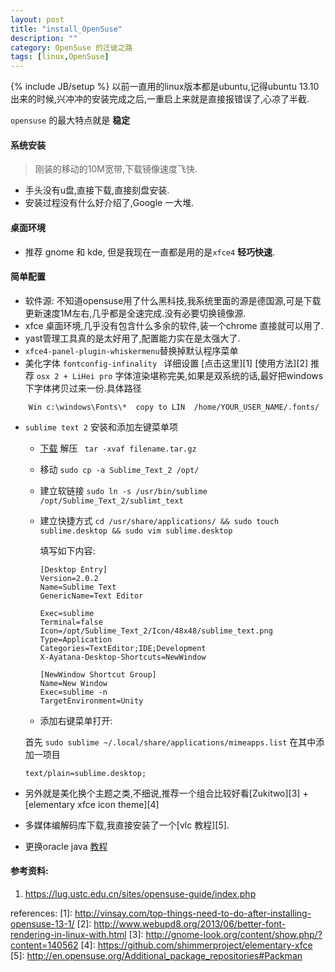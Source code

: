 ```yaml
---
layout: post
title: "install_OpenSuse"
description: ""
category: OpenSuse 的迁徙之路
tags: [linux,OpenSuse]
---
```

{% include JB/setup %}
以前一直用的linux版本都是ubuntu,记得ubuntu 13.10 出来的时候,兴冲冲的安装完成之后,一重启上来就是直接报错误了,心凉了半截.

`opensuse` 的最大特点就是 __稳定__

#### 系统安装
> 刚装的移动的10M宽带,下载镜像速度飞快.

- 手头没有u盘,直接下载,直接刻盘安装.
- 安装过程没有什么好介绍了,Google 一大堆.

#### 桌面环境

- 推荐 gnome 和 kde, 但是我现在一直都是用的是`xfce4` __轻巧快速__.

#### 简单配置

- 软件源: 不知道opensuse用了什么黑科技,我系统里面的源是德国源,可是下载更新速度1M左右,几乎都是全速完成.没有必要切换镜像源.
- xfce 桌面环境,几乎没有包含什么多余的软件,装一个chrome 直接就可以用了.
- yast管理工具真的是太好用了,配置能力实在是太强大了.
- `xfce4-panel-plugin-whiskermenu`替换掉默认程序菜单
- 美化字体 `fontconfig-infinality ` 详细设置 [点击这里][1] [使用方法][2] 推荐 `osx 2 + LiHei pro` 字体渲染堪称完美,如果是双系统的话,最好把windows 下字体拷贝过来一份.具体路径    
```                
    Win c:\windows\Fonts\*  copy to LIN  /home/YOUR_USER_NAME/.fonts/
```
-  `sublime text 2` 安装和添加左键菜单项
    * [下载](http://www.sublimetext.com/2) 解压 ` tar -xvaf filename.tar.gz`
    * 移动 `sudo cp -a Sublime_Text_2 /opt/`
    * 建立软链接 `sudo ln -s /usr/bin/sublime /opt/Sublime_Text_2/sublimt_text`
    * 建立快捷方式 `cd /usr/share/applications/ && sudo touch sublime.desktop && sudo vim sublime.desktop`

        填写如下内容:

        ```
        [Desktop Entry]
        Version=2.0.2
        Name=Sublime Text
        GenericName=Text Editor

        Exec=sublime
        Terminal=false
        Icon=/opt/Sublime_Text_2/Icon/48x48/sublime_text.png
        Type=Application
        Categories=TextEditor;IDE;Development
        X-Ayatana-Desktop-Shortcuts=NewWindow

        [NewWindow Shortcut Group]
        Name=New Window
        Exec=sublime -n
        TargetEnvironment=Unity
        ```

    * 添加右键菜单打开:

    首先 `sudo sublime ~/.local/share/applications/mimeapps.list` 在其中添加一项目

    `text/plain=sublime.desktop; `
    
- 另外就是美化换个主题之类,不细说,推荐一个组合比较好看[Zukitwo][3] + [elementary xfce icon theme][4]
- 多媒体编解码库下载,我直接安装了一个[vlc 教程][5].
- 更换oracle java [教程](http://www.suselinks.us/install-oracle-sun-java-1-7-opensuse-12-2)


#### 参考资料:
1. https://lug.ustc.edu.cn/sites/opensuse-guide/index.php


references:
[1]: http://vinsay.com/top-things-need-to-do-after-installing-opensuse-13-1/
[2]: http://www.webupd8.org/2013/06/better-font-rendering-in-linux-with.html
[3]: http://gnome-look.org/content/show.php/?content=140562
[4]: https://github.com/shimmerproject/elementary-xfce
[5]: http://en.opensuse.org/Additional_package_repositories#Packman
